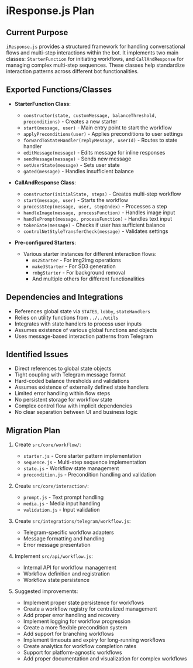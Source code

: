 # iResponse.js Plan

## Current Purpose
`iResponse.js` provides a structured framework for handling conversational flows and multi-step interactions within the bot. It implements two main classes: `StarterFunction` for initiating workflows, and `CallAndResponse` for managing complex multi-step sequences. These classes help standardize interaction patterns across different bot functionalities.

## Exported Functions/Classes
- **StarterFunction Class**:
  - `constructor(state, customMessage, balanceThreshold, preconditions)` - Creates a new starter
  - `start(message, user)` - Main entry point to start the workflow
  - `applyPreconditions(user)` - Applies preconditions to user settings
  - `forwardToStateHandler(replyMessage, userId)` - Routes to state handler
  - `editMessage(message)` - Edits message for inline responses
  - `sendMessage(message)` - Sends new message
  - `setUserState(message)` - Sets user state
  - `gated(message)` - Handles insufficient balance

- **CallAndResponse Class**:
  - `constructor(initialState, steps)` - Creates multi-step workflow
  - `start(message, user)` - Starts the workflow
  - `processStep(message, user, stepIndex)` - Processes a step
  - `handleImage(message, processFunction)` - Handles image input
  - `handlePrompt(message, processFunction)` - Handles text input
  - `tokenGate(message)` - Checks if user has sufficient balance
  - `controlNetStyleTransferCheck(message)` - Validates settings

- **Pre-configured Starters**:
  - Various starter instances for different interaction flows:
    - `ms2Starter` - For img2img operations
    - `make3Starter` - For SD3 generation
    - `rmbgStarter` - For background removal
    - And multiple others for different functionalities

## Dependencies and Integrations
- References global state via `STATES`, `lobby`, `stateHandlers`
- Relies on utility functions from `../../utils`
- Integrates with state handlers to process user inputs
- Assumes existence of various global functions and objects
- Uses message-based interaction patterns from Telegram

## Identified Issues
- Direct references to global state objects
- Tight coupling with Telegram message format
- Hard-coded balance thresholds and validations
- Assumes existence of externally defined state handlers
- Limited error handling within flow steps
- No persistent storage for workflow state
- Complex control flow with implicit dependencies
- No clear separation between UI and business logic

## Migration Plan
1. Create `src/core/workflow/`:
   - `starter.js` - Core starter pattern implementation
   - `sequence.js` - Multi-step sequence implementation
   - `state.js` - Workflow state management
   - `precondition.js` - Precondition handling and validation

2. Create `src/core/interaction/`:
   - `prompt.js` - Text prompt handling
   - `media.js` - Media input handling
   - `validation.js` - Input validation

3. Create `src/integrations/telegram/workflow.js`:
   - Telegram-specific workflow adapters
   - Message formatting and handling
   - Error message presentation

4. Implement `src/api/workflow.js`:
   - Internal API for workflow management
   - Workflow definition and registration
   - Workflow state persistence

5. Suggested improvements:
   - Implement proper state persistence for workflows
   - Create a workflow registry for centralized management
   - Add proper error handling and recovery
   - Implement logging for workflow progression
   - Create a more flexible precondition system
   - Add support for branching workflows
   - Implement timeouts and expiry for long-running workflows
   - Create analytics for workflow completion rates
   - Support for platform-agnostic workflows
   - Add proper documentation and visualization for complex workflows 